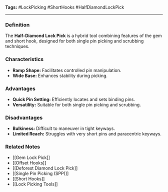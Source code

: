 **Tags:** #LockPicking #ShortHooks #HalfDiamondLockPick

---

### **Definition**

The **Half-Diamond Lock Pick** is a hybrid tool combining features of the gem and short hook, designed for both single pin picking and scrubbing techniques.

### **Characteristics**

- **Ramp Shape:** Facilitates controlled pin manipulation.
- **Wide Base:** Enhances stability during picking.

### **Advantages**

- **Quick Pin Setting:** Efficiently locates and sets binding pins.
- **Versatility:** Suitable for both single pin picking and scrubbing.

### **Disadvantages**

- **Bulkiness:** Difficult to maneuver in tight keyways.
- **Limited Reach:** Struggles with very short pins and paracentric keyways.

### **Related Notes**

- [[Gem Lock Pick]]
- [[Offset Hooks]]
- [[Deforest Diamond Lock Pick]]
- [[Single Pin Picking (SPP)]]
- [[Short Hooks]]
- [[Lock Picking Tools]]